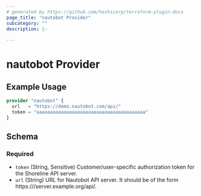 ```yaml
---
# generated by https://github.com/hashicorp/terraform-plugin-docs
page_title: "nautobot Provider"
subcategory: ""
description: |-
  
---
```


# nautobot Provider



## Example Usage

```terraform
provider "nautobot" {
  url   = "https://demo.nautobot.com/api/"
  token = "aaaaaaaaaaaaaaaaaaaaaaaaaaaaaaaaaaaaaaaa"
}
```

<!-- schema generated by tfplugindocs -->
## Schema

### Required

- `token` (String, Sensitive) Customer/user-specific authorization token for the Shoreline API server.
- `url` (String) URL for Nautobot API server. It should be of the form https:///server.example.org/api/.
